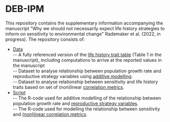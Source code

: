 # DEB-IPM

This repository contains the supplementary information accompanying the manuscript 
"Why we should not necessarily expect life history strategies to inform on sensitivity to environmental change" Rademaker et al. (2022, in progress).
The repository consists of:

- [Data](Data) <br>
 -- A fully referenced version of the [life history trait table](Data/LIFE_HISTORY_TABLE.xlsx) (Table 1 in the manuscript), including computations to arrive at the reported values in the manuscript <br>
 -- Dataset to analyse relationship between population growth rate and reproductive strategy variables using [additive modelling](Data/GAM_table.csv).<br>
 -- Dataset to analyse relationship between sensitivity and life history traits based on set of (non)linear [correlation metrics](Data/varrank_table_Table_1.csv).<br>
- [Script](Script) <br>
  -- The R-code used for additive modelling of the relationship between population growth rate and [reproductive strategy variables](Script/GAM_strategy.R).<br>
  -- The R-code used for modelling the relationship between sensitivity and [(non)linear correlation metrics](Script/sensitivity_trait_relations).<br>
<br>
 
